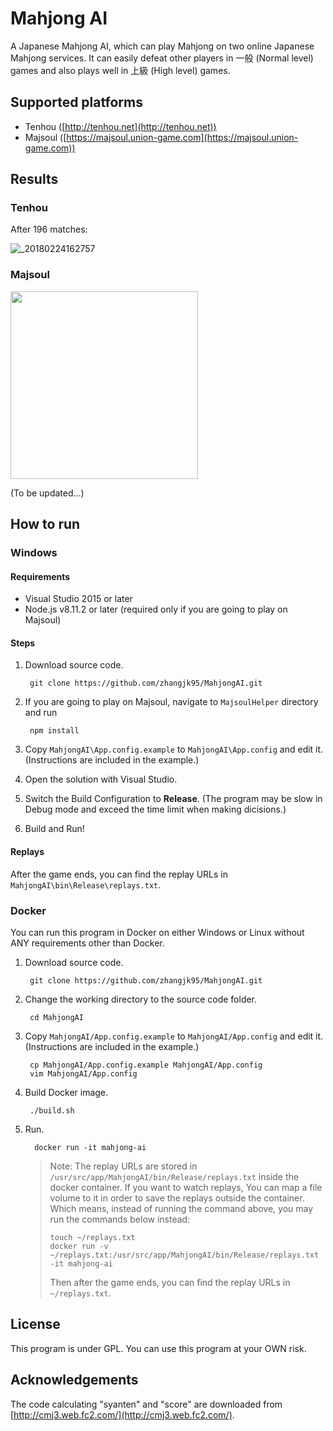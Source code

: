 # Mahjong AI

A Japanese Mahjong AI, which can play Mahjong on two online Japanese Mahjong services. It can easily defeat other players in 一般 (Normal level) games and also plays well in 上級 (High level) games.

## Supported platforms

- Tenhou ([http://tenhou.net](http://tenhou.net))
- Majsoul ([https://majsoul.union-game.com](https://majsoul.union-game.com))

## Results

### Tenhou

After 196 matches:

![_20180224162757](https://user-images.githubusercontent.com/4890396/36635239-b7660618-197f-11e8-939e-4dabd88c89d8.png)

### Majsoul

<img src="https://user-images.githubusercontent.com/4890396/50506169-70ded000-0a2c-11e9-86c0-db1bacab369c.png" width="300"/>

(To be updated...)

## How to run

### Windows

#### Requirements

- Visual Studio 2015 or later
- Node.js v8.11.2 or later (required only if you are going to play on Majsoul)

#### Steps

1. Download source code.

		git clone https://github.com/zhangjk95/MahjongAI.git

2. If you are going to play on Majsoul, navigate to `MajsoulHelper` directory and run

		npm install

2. Copy `MahjongAI\App.config.example` to `MahjongAI\App.config` and edit it. (Instructions are included in the example.)
3. Open the solution with Visual Studio.
4. Switch the Build Configuration to **Release**. (The program may be slow in Debug mode and exceed the time limit when making dicisions.)
5. Build and Run!

#### Replays

After the game ends, you can find the replay URLs in `MahjongAI\bin\Release\replays.txt`.

### Docker 

You can run this program in Docker on either Windows or Linux without ANY requirements other than Docker.

1. Download source code.

		git clone https://github.com/zhangjk95/MahjongAI.git
		
2. Change the working directory to the source code folder.

		cd MahjongAI

3. Copy `MahjongAI/App.config.example` to `MahjongAI/App.config` and edit it. (Instructions are included in the example.)

		cp MahjongAI/App.config.example MahjongAI/App.config
		vim MahjongAI/App.config

4. Build Docker image.

		./build.sh

5. Run.

		 docker run -it mahjong-ai
	
	> Note: The replay URLs are stored in `/usr/src/app/MahjongAI/bin/Release/replays.txt` inside the docker container. If you want to watch replays, You can map a file volume to it in order to save the replays outside the container. Which means, instead of running the command above, you may run the commands below instead:
	>
	>	  touch ~/replays.txt
	>	  docker run -v ~/replays.txt:/usr/src/app/MahjongAI/bin/Release/replays.txt -it mahjong-ai
	>
	> Then after the game ends, you can find the replay URLs in `~/replays.txt`.

## License

This program is under GPL. You can use this program at your OWN risk.

## Acknowledgements

The code calculating "syanten" and "score" are downloaded from [http://cmj3.web.fc2.com/](http://cmj3.web.fc2.com/).
